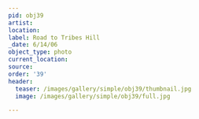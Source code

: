 ```yaml
---
pid: obj39
artist:
location:
label: Road to Tribes Hill
_date: 6/14/06
object_type: photo
current_location:
source:
order: '39'
header:
  teaser: /images/gallery/simple/obj39/thumbnail.jpg
  image: /images/gallery/simple/obj39/full.jpg

---
```

